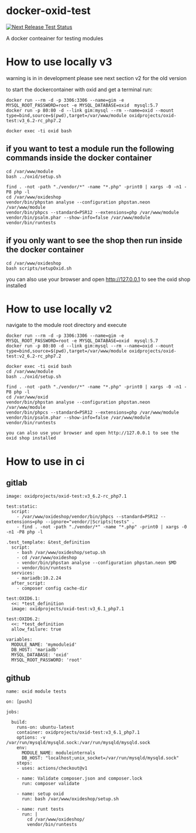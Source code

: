 # docker-oxid-test
[![Next Release Test Status](https://github.com/OXIDprojects/docker-oxid-test/workflows/Docker%20Image%20CI/badge.svg?branch=master)](https://github.com/OXIDprojects/docker-oxid-test/actions?query=branch%3Amaster)

A docker conteainer for testing modules

# How to use locally v3
warning is in in development please see next section v2 for the old version

to start the dockercontainer with oxid and get a terminal run:
```
docker run --rm -d -p 3306:3306 --name=gim -e  MYSQL_ROOT_PASSWORD=root -e MYSQL_DATABASE=oxid  mysql:5.7
docker run -p 80:80 -d --link gim:mysql --rm --name=oxid --mount type=bind,source=$(pwd),target=/var/www/module oxidprojects/oxid-test:v3_6.2-rc_php7.2

docker exec -ti oxid bash
```

## if you want to test a module run the following commands inside the docker container
```
cd /var/www/module
bash ../oxid/setup.sh

find . -not -path "./vendor/*" -name "*.php" -print0 | xargs -0 -n1 -P8 php -l
cd /var/www/oxideshop
vendor/bin/phpstan analyse --configuration phpstan.neon /var/www/module
vendor/bin/phpcs --standard=PSR12 --extensions=php /var/www/module
vendor/bin/psalm.phar --show-info=false /var/www/module
vendor/bin/runtests 
```

## if you only want to see the shop then run inside the docker container
```
cd /var/www/oxideshop
bash scripts/setupOxid.sh

```

you can also use your browser and open http://127.0.0.1 to see the oxid shop installed


# How to use locally v2
navigate to the module root directory and execute
```
docker run --rm -d -p 3306:3306 --name=gim -e  MYSQL_ROOT_PASSWORD=root -e MYSQL_DATABASE=oxid  mysql:5.7
docker run -p 80:80 -d --link gim:mysql --rm --name=oxid --mount type=bind,source=$(pwd),target=/var/www/module oxidprojects/oxid-test:v2_6.2-rc_php7.2

docker exec -ti oxid bash
cd /var/www/module
bash ../oxid/setup.sh

find . -not -path "./vendor/*" -name "*.php" -print0 | xargs -0 -n1 -P8 php -l
cd /var/www/oxid
vendor/bin/phpstan analyse --configuration phpstan.neon /var/www/module
vendor/bin/phpcs --standard=PSR12 --extensions=php /var/www/module
vendor/bin/psalm.phar --show-info=false /var/www/module
vendor/bin/runtests 

you can also use your browser and open http://127.0.0.1 to see the oxid shop installed

```

# How to use in ci

## gitlab

```
image: oxidprojects/oxid-test:v3_6.2-rc_php7.1

test:static:
  script:
    - /var/www/oxideshop/vendor/bin/phpcs --standard=PSR12 --extensions=php --ignore="vendor/|Scripts|tests" .
    - find . -not -path "./vendor/*" -name "*.php" -print0 | xargs -0 -n1 -P8 php -l

.test_template: &test_definition
  script:
    - bash /var/www/oxideshop/setup.sh
    - cd /var/www/oxideshop
    - vendor/bin/phpstan analyse --configuration phpstan.neon $MD
    - vendor/bin/runtests
  services:
    - mariadb:10.2.24
  after_script:
    - composer config cache-dir

test:OXID6.1:
  <<: *test_definition
  image: oxidprojects/oxid-test:v3_6.1_php7.1

test:OXID6.2:
  <<: *test_definition
  allow_failure: true

variables:
  MODULE_NAME: 'mymoduleid'
  DB_HOST: 'mariadb'
  MYSQL_DATABASE: 'oxid'
  MYSQL_ROOT_PASSWORD: 'root'
```

## github

```
name: oxid module tests

on: [push]

jobs:

  build:
    runs-on: ubuntu-latest
    container: oxidprojects/oxid-test:v3_6.1_php7.1
    options: -v /var/run/mysqld/mysqld.sock:/var/run/mysqld/mysqld.sock    
    env:
      MODULE_NAME: moduleinternals
      DB_HOST: "localhost;unix_socket=/var/run/mysqld/mysqld.sock"
    steps:
    - uses: actions/checkout@v1
        
    - name: Validate composer.json and composer.lock
      run: composer validate

    - name: setup oxid
      run: bash /var/www/oxideshop/setup.sh

    - name: runt tests
      run: |
        cd /var/www/oxideshop/
        vendor/bin/runtests

```

